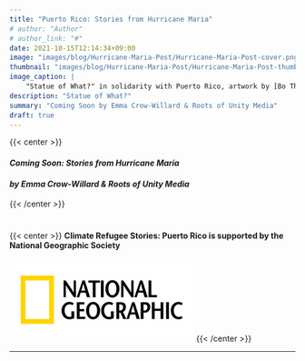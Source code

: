 ```yaml
---
title: "Puerto Rico: Stories from Hurricane Maria"
# author: "Author"
# author_link: "#"
date: 2021-10-15T12:14:34+09:00
image: "images/blog/Hurricane-Maria-Post/Hurricane-Maria-Post-cover.png"
thumbnail: "images/blog/Hurricane-Maria-Post/Hurricane-Maria-Post-thumb.png"
image_caption: |
    "Statue of What?" in solidarity with Puerto Rico, artwork by [Bo Thai](../../about/bo-daraphant/)
description: "Statue of What?"
summary: "Coming Soon by Emma Crow-Willard & Roots of Unity Media"
draft: true
---
```


{{< center >}}
#### ***Coming Soon: Stories from Hurricane María***
#### ***by Emma Crow-Willard & Roots of Unity Media***
{{< /center >}}
&nbsp;
#
{{< center >}}
**Climate Refugee Stories: Puerto Rico is supported by the National Geographic Society**

![NatGeo Logo](../../images/blog/Hurricane-Maria-Post/Capture2.webp) 
{{< /center >}}

---
